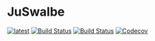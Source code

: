 # JuSwalbe

[![latest](https://img.Zitzeronion.io/badge/docs-online-blue.svg)](https://Zitzeronion.github.io/badge/JuSwalbe.jl/dev)
[![Build Status](https://travis-ci.com/Zitzeronion/JuSwalbe.svg?branch=master)](https://travis-ci.com/Zitzeronion/JuSwalbe)
[![Build Status](https://ci.appveyor.com/api/projects/status/github/Zitzeronion/JuSwalbe?svg=true)](https://ci.appveyor.com/project/Zitzeronion/JuSwalbe)
[![Codecov](https://codecov.io/gh/Zitzeronion/JuSwalbe.jl/branch/master/graph/badge.svg)](https://codecov.io/gh/Zitzeronion/JuSwalbe.jl)
